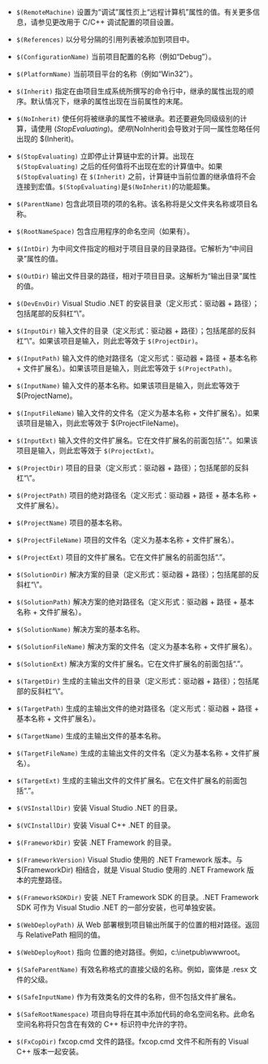 - `$(RemoteMachine)`
设置为“调试”属性页上“远程计算机”属性的值。有关更多信息，请参见更改用于 C/C++ 调试配置的项目设置。

- `$(References)`
以分号分隔的引用列表被添加到项目中。

- `$(ConfigurationName)`
当前项目配置的名称（例如“Debug”）。

- `$(PlatformName)`
当前项目平台的名称（例如“Win32”）。

- `$(Inherit)`
指定在由项目生成系统所撰写的命令行中，继承的属性出现的顺序。默认情况下，继承的属性出现在当前属性的末尾。

- `$(NoInherit)`
使任何将被继承的属性不被继承。若还要避免同级级别的计算，请使用 $(StopEvaluating)。使用 $(NoInherit)会导致对于同一属性忽略任何出现的 $(Inherit)。

- `$(StopEvaluating)`
立即停止计算链中宏的计算。出现在`$(StopEvaluating)` 之后的任何值将不出现在宏的计算值中。如果`$(StopEvaluating)` 在 `$(Inherit)` 之前，计算链中当前位置的继承值将不会连接到宏值。`$(StopEvaluating)`是`$(NoInherit)`的功能超集。

- `$(ParentName)`
包含此项目项的项的名称。该名称将是父文件夹名称或项目名称。

- `$(RootNameSpace)`
包含应用程序的命名空间（如果有）。

- `$(IntDir)`
为中间文件指定的相对于项目目录的目录路径。它解析为“中间目录”属性的值。

- `$(OutDir)`
输出文件目录的路径，相对于项目目录。这解析为“输出目录”属性的值。

- `$(DevEnvDir)`
Visual Studio .NET 的安装目录（定义形式：驱动器 + 路径）；包括尾部的反斜杠“\”。

- `$(InputDir)`
输入文件的目录（定义形式：驱动器 + 路径）；包括尾部的反斜杠“\”。如果该项目是输入，则此宏等效于 `$(ProjectDir)`。

- `$(InputPath)`
输入文件的绝对路径名（定义形式：驱动器 + 路径 + 基本名称 + 文件扩展名）。如果该项目是输入，则此宏等效于 `$(ProjectPath)`。

- `$(InputName)`
输入文件的基本名称。如果该项目是输入，则此宏等效于 $(ProjectName)。

- `$(InputFileName)`
输入文件的文件名（定义为基本名称 + 文件扩展名）。如果该项目是输入，则此宏等效于 $(ProjectFileName)。

- `$(InputExt)`
输入文件的文件扩展名。它在文件扩展名的前面包括“.”。如果该项目是输入，则此宏等效于 `$(ProjectExt)`。

- `$(ProjectDir)`
项目的目录（定义形式：驱动器 + 路径）；包括尾部的反斜杠“\”。

- `$(ProjectPath)`
项目的绝对路径名（定义形式：驱动器 + 路径 + 基本名称 + 文件扩展名）。

- `$(ProjectName)`
项目的基本名称。

- `$(ProjectFileName)`
项目的文件名（定义为基本名称 + 文件扩展名）。

- `$(ProjectExt)`
项目的文件扩展名。它在文件扩展名的前面包括“.”。

- `$(SolutionDir)`
解决方案的目录（定义形式：驱动器 + 路径）；包括尾部的反斜杠“\”。

- `$(SolutionPath)`
解决方案的绝对路径名（定义形式：驱动器 + 路径 + 基本名称 + 文件扩展名）。

- `$(SolutionName)`
解决方案的基本名称。

- `$(SolutionFileName)`
解决方案的文件名（定义为基本名称 + 文件扩展名）。

- `$(SolutionExt)`
解决方案的文件扩展名。它在文件扩展名的前面包括“.”。

- `$(TargetDir)`
生成的主输出文件的目录（定义形式：驱动器 + 路径）；包括尾部的反斜杠“\”。

- `$(TargetPath)`
生成的主输出文件的绝对路径名（定义形式：驱动器 + 路径 + 基本名称 + 文件扩展名）。

- `$(TargetName)`
生成的主输出文件的基本名称。

- `$(TargetFileName)`
生成的主输出文件的文件名（定义为基本名称 + 文件扩展名）。

- `$(TargetExt)`
生成的主输出文件的文件扩展名。它在文件扩展名的前面包括“.”。

- `$(VSInstallDir)`
安装 Visual Studio .NET 的目录。

- `$(VCInstallDir)`
安装 Visual C++ .NET 的目录。

- `$(FrameworkDir)`
安装 .NET Framework 的目录。

- `$(FrameworkVersion)`
Visual Studio 使用的 .NET Framework 版本。与 $(FrameworkDir) 相结合，就是 Visual Studio 使用的 .NET Framework 版本的完整路径。

- `$(FrameworkSDKDir)`
安装 .NET Framework SDK 的目录。.NET Framework SDK 可作为 Visual Studio .NET 的一部分安装，也可单独安装。

- `$(WebDeployPath)`
从 Web 部署根到项目输出所属于的位置的相对路径。返回与 RelativePath 相同的值。

- `$(WebDeployRoot)`
指向 <localhost> 位置的绝对路径。例如，c:\inetpub\wwwroot。

- `$(SafeParentName)`
有效名称格式的直接父级的名称。例如，窗体是 .resx 文件的父级。

- `$(SafeInputName)`
作为有效类名的文件的名称，但不包括文件扩展名。

- `$(SafeRootNamespace)`
项目向导将在其中添加代码的命名空间名称。此命名空间名称将只包含在有效的 C++ 标识符中允许的字符。

- `$(FxCopDir)`
fxcop.cmd 文件的路径。fxcop.cmd 文件不和所有的 Visual C++ 版本一起安装。
